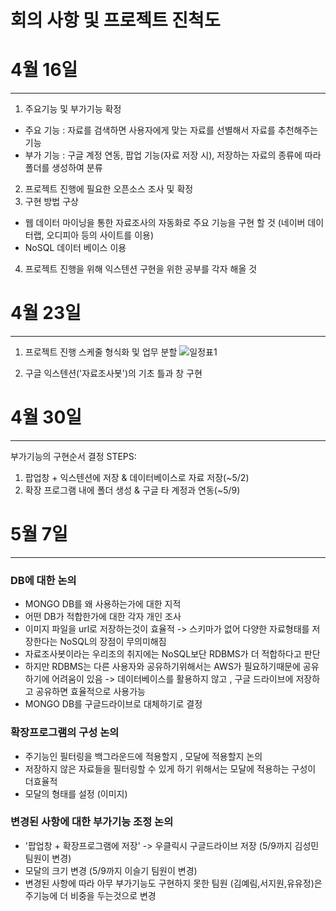 # 회의 사항 및 프로젝트 진척도

# 4월 16일
---

1. 주요기능 및 부가기능 확정
- 주요 기능 : 자료를 검색하면 사용자에게 맞는 자료를 선별해서 자료를 추천해주는 기능
- 부가 기능 : 구글 계정 연동, 팝업 기능(자료 저장 시), 저장하는 자료의 종류에 따라 폴더를 생성하여 분류

2. 프로젝트 진행에 필요한 오픈소스 조사 및 확정
3. 구현 방법 구상
- 웹 데이터 마이닝을 통한 자료조사의 자동화로 주요 기능을 구현 할 것 (네이버 데이터랩, 오디피아 등의 사이트를 이용)
- NoSQL 데이터 베이스 이용

4. 프로젝트 진행을 위해 익스텐션 구현을 위한 공부를 각자 해올 것

# 4월 23일
---

1. 프로젝트 진행 스케줄 형식화 및 업무 분할
![일정표1](https://user-images.githubusercontent.com/80960372/116794817-fc8c2e00-ab0a-11eb-89ef-294ad91169cc.jpeg)

2. 구글 익스텐션('자료조사봇')의 기초 틀과 창 구현

# 4월 30일
---

부가기능의 구현순서 결정
 STEPS:
  1) 팝업창 + 익스텐션에 저장 & 데이터베이스로 자료 저장(~5/2)
  2) 확장 프로그램 내에 폴더 생성 & 구글 타 계정과 연동(~5/9)

# 5월 7일
---

### DB에 대한 논의 
+ MONGO DB를 왜 사용하는가에 대한 지적
+ 어떤 DB가 적합한가에 대한 각자 개인 조사 
+ 이미지 파일을 url로 저장하는것이 효율적 -> 스키마가 없어 다양한 자료형태를 저장한다는 NoSQL의 장점이 무의미해짐 
+ 자료조사봇이라는 우리조의 취지에는 NoSQL보단 RDBMS가 더 적합하다고 판단 
+ 하지만 RDBMS는 다른 사용자와 공유하기위해서는 AWS가 필요하기때문에 공유하기에 어려움이 있음 -> 데이터베이스를 활용하지 않고 , 구글 드라이브에 저장하고 공유하면 효율적으로 사용가능
+ MONGO DB를 구글드라이브로 대체하기로 결정
### 확장프로그램의 구성 논의
+ 주기능인 필터링을 백그라운드에 적용할지 , 모달에 적용할지 논의
+ 저장하지 않은 자료들을 필터링할 수 있게 하기 위해서는 모달에 적용하는 구성이 더효율적 
+ 모달의 형태를 설정 (이미지)
### 변경된 사항에 대한 부가기능 조정 논의
+ '팝업창 + 확장프로그램에 저장' -> 우클릭시 구글드라이브 저장 (5/9까지 김성민 팀원이 변경)
+ 모달의 크기 변경 (5/9까지 이슬기 팀원이 변경)
+ 변경된 사항에 따라 아무 부가기능도 구현하지 못한 팀원 (김예림,서지원,유유정)은 주기능에 더 비중을 두는것으로 변경
